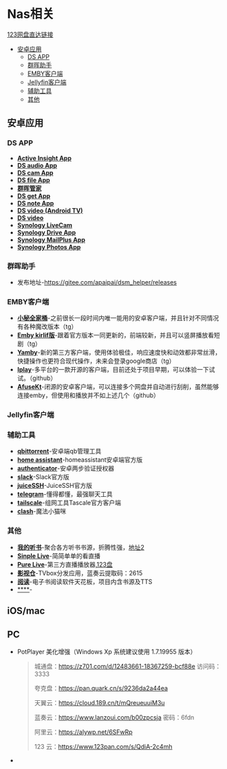 # Nas相关

[123网盘直达链接](https://www.123pan.com/s/wgO8Vv-xdKP3.html)

- [安卓应用](#安卓应用)
  - [DS APP](#ds-app)
  - [群晖助手](#群晖助手)
  - [EMBY客户端](#emby客户端)
  - [Jellyfin客户端](#jellyfin客户端)
  - [辅助工具](#辅助工具)
  - [其他](#其他)


## 安卓应用

### DS APP
- [**Active Insight App**](https://global.synologydownload.com/download/Mobile/Android-ActiveInsight/1.1.0-099/Android-SynologyActiveInsight.1.1.0-99.cn.apk)
- [**DS audio App**](https://global.synologydownload.com/download/Mobile/Android-DSaudio/3.15.4-524/Android-DSaudio.3.15.4-524.cn.apk)
- [**DS cam App**](https://global.synologydownload.com/download/Mobile/Android-DScam/3.8.2-1102/Android-DScam.3.8.2-1102.cn.apk)
- [**DS file App**](https://global.synologydownload.com/download/Mobile/Android-DSfile/4.17.1-588/Android-DSfile.4.17.1-588.cn.apk)
- [**群晖管家**](https://global.synologydownload.com/download/Mobile/Android-DSfinder/2.5.2-449/Android-DSfinder.2.5.2-449.cn.apk)
- [**DS get App**](https://global.synologydownload.com/download/Mobile/Android-DSdownload/1.12.5-172/Android-DSdownload.1.12.5-172.apk)
- [**DS note App**](https://global.synologydownload.com/download/Mobile/Android-DSnote/1.11.7-318/Android-DSnote.1.11.7-318.cn.apk)
- [**DS video (Android TV)**](https://global.synologydownload.com/download/Mobile/AndroidTV-DSvideo/1.1.7-10060/AndroidTV-DSvideo.1.1.7-10060.apk)
- [**DS video**](https://global.synologydownload.com/download/Mobile/Android-DSvideo/3.4.7-328/Android-DSvideo.3.4.7-328.cn.apk)
- [**Synology LiveCam**](https://global.synologydownload.com/download/Mobile/Android-LiveCam/1.1.2-165/Android-LiveCam.1.1.2-165.ww.apk)
- [**Synology Drive App**](https://global.synologydownload.com/download/Mobile/Android-Drive/3.5.1-940/Android-SynologyDrive.3.5.1-940.cn.apk)
- [**Synology MailPlus App**](https://global.synologydownload.com/download/Mobile/Android-DSmail/2.7.0-833/Android-SynologyMailPlus.2.7.0-833.cn.apk)
- [**Synology Photos App**](https://global.synologydownload.com/download/Mobile/Android-Photos/2.0.1-454/Android-SynologyPhotos.2.0.1-454.cn.apk)
   
### 群晖助手
- 发布地址-https://gitee.com/apaipai/dsm_helper/releases

 
### EMBY客户端
- [**小秘全家桶**](https://t.me/EmbyNoisyX/61)-之前很长一段时间内唯一能用的安卓客户端，并且针对不同情况有各种魔改版本（tg）
- [**Emby kirlif版**](https://t.me/SaltSoupGarage/563)-跟着官方版本一同更新的，前端较新，并且可以竖屏播放看短剧（tg）
- [**Yamby**](https://t.me/yamby_release/6)-新的第三方客户端，使用体验极佳，响应速度快和动效都非常丝滑，快捷操作也更符合现代操作，未来会登录google商店（tg）
- [**Iplay**](https://github.com/ourfor/iPlayClient)-多平台的一款开源的客户端，目前还处于项目早期，可以体验一下试试。（github）
- [**AfuseKt**](https://github.com/AttemptD/AfuseKt-release/releases)-闭源的安卓客户端，可以连接多个网盘并自动进行刮削，虽然能够连接emby，但使用和播放并不如上述几个（github）

### Jellyfin客户端

### 辅助工具
- [**qbittorrent**]()-安卓端qb管理工具
- [**home assistant**]()-homeassistant安卓端官方版
- [**authenticator**]()-安卓两步验证授权器
- [**slack**]()-Slack官方版
- [**juiceSSH**]()-JuiceSSH官方版
- [**telegram**]()-懂得都懂，最强聊天工具
- [**tailscale**]()-组网工具Tascale官方客户端
- [**clash**]()-魔法小猫咪

### 其他
- [**我的听书**](https://wwi.lanzoui.com/b05g1bwf)-聚合各方听书书源，折腾性强，[地址2](https://pan.lanzoux.com/b873905)
- [**Sinple Live**](https://github.com/xiaoyaocz/dart_simple_live/releases)-简简单单的看直播
- [**Pure Live**](https://github.com/liuchuancong/pure_live)-第三方直播播放器,[123盘](https://www.123pan.com/s/Jucxjv-NwYYd.html)
- [**影视仓**](https://wwtc.lanzouq.com/b0aja4qoj)-TVbox分发应用，蓝奏云提取码：2615
- [**阅读**](https://github.com/XIU2/Yuedu)-电子书阅读软件天花板，项目内含书源及TTS
- [****]()-

## iOS/mac

## PC
- PotPlayer 美化增强（Windows Xp 系统建议使用 1.7.19955 版本）

  
    > 城通盘：https://z701.com/d/12483661-18367259-bcf88e 访问码：3333
    >
    > 
    > 夸克盘：https://pan.quark.cn/s/9236da2a44ea
    >
    > 
    > 天翼云：https://cloud.189.cn/t/mQreueuuiM3u
    >
    > 
    > 蓝奏云：https://www.lanzoui.com/b00zpcsja 密码：6fdn
    >
    > 
    > 阿里云：https://alywp.net/6SFwRp
    >
    > 
    > 123 云：https://www.123pan.com/s/QdiA-2c4mh
- 

